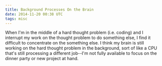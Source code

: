 ```yaml
---
title: Background Processes On the Brain
date: 2014-11-20 00:38 UTC
tags: misc
---
```

When I'm in the middle of a hard thought problem (i.e. coding) and I
interrupt my work on the thought problem to do something else, I find it
difficult to concentrate on the something else. I think my brain is
still working on the hard thought problem in the background, sort of
like a CPU that's still processing a different job--I'm not fully
available to focus on the dinner party or new project at hand.
